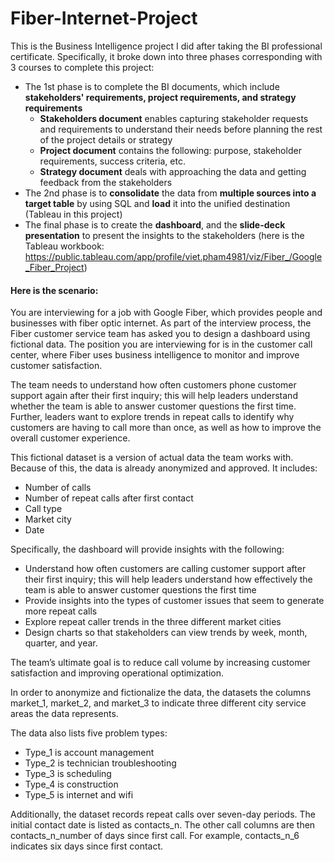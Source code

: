 # Fiber-Internet-Project

This is the Business Intelligence project I did after taking the BI professional certificate. Specifically, it broke down into three phases corresponding with 3 courses to complete this project:
* The 1st phase is to complete the BI documents, which include **stakeholders' requirements, project requirements, and strategy requirements**
    * **Stakeholders document** enables capturing stakeholder requests and requirements to understand their needs before planning the rest of the project details or strategy 
    * **Project document** contains the following: purpose, stakeholder requirements, success criteria, etc.
    * **Strategy document** deals with approaching the data and getting feedback from the stakeholders
* The 2nd phase is to **consolidate** the data from **multiple sources into a target table** by using SQL and **load** it into the unified destination (Tableau in this project)
* The final phase is to create the **dashboard**, and the **slide-deck presentation** to present the insights to the stakeholders (here is the Tableau workbook: https://public.tableau.com/app/profile/viet.pham4981/viz/Fiber_/Google_Fiber_Project)

#### Here is the scenario: 

You are interviewing for a job with Google Fiber, which provides people and businesses with fiber optic internet. As part of the interview process, the Fiber customer service team has asked you to design a dashboard using fictional data. The position you are interviewing for is in the customer call center, where Fiber uses business intelligence to monitor and improve customer satisfaction.

The team needs to understand how often customers  phone customer support again after their first inquiry; this will help leaders understand whether the team is able to answer customer questions the first time. Further, leaders want to explore trends in repeat calls to identify why customers are having to call more than once, as well as how to improve the overall customer experience.

This fictional dataset is a version of actual data the team works with. Because of this, the data is already anonymized and approved. It includes:
* Number of calls
* Number of repeat calls after first contact
* Call type
* Market city
* Date

Specifically, the dashboard will provide insights with the following: 
* Understand how often customers are calling customer support after their first inquiry; this will help leaders understand how effectively the team is able to answer customer questions the first time
* Provide insights into the types of customer issues that seem to generate more repeat calls
* Explore repeat caller trends in the three different market cities
* Design charts so that stakeholders can view trends by week, month, quarter, and year.

The team’s ultimate goal is to reduce call volume by increasing customer satisfaction and improving operational optimization.

In order to anonymize and fictionalize the data, the datasets the columns market_1, market_2, and market_3 to indicate three different city service areas the data represents. 

The data also lists five problem types:
* Type_1 is account management
* Type_2 is technician troubleshooting
* Type_3 is scheduling
* Type_4 is construction
* Type_5 is internet and wifi

Additionally, the dataset records repeat calls over seven-day periods. The initial contact date is listed as contacts_n. The other call columns are then contacts_n_number of days since first call. For example, contacts_n_6 indicates six days since first contact. 
